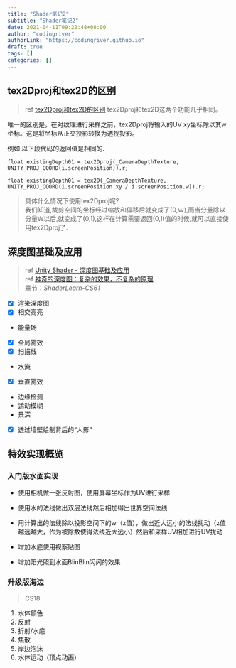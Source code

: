```yaml
---
title: "Shader笔记2"
subtitle: "Shader笔记2"
date: 2021-04-11T09:22:48+08:00
author: "codingriver"
authorLink: "https://codingriver.github.io"
draft: true
tags: []
categories: []
---
```


<!--more-->

## tex2Dproj和tex2D的区别
> ref [tex2Dproj和tex2D的区别](https://zhuanlan.zhihu.com/p/107627483)
tex2Dproj和tex2D这两个功能几乎相同。

唯一的区别是，在对纹理进行采样之前，tex2Dproj将输入的UV xy坐标除以其w坐标。这是将坐标从正交投影转换为透视投影。

例如 以下段代码的返回值是相同的.

`float existingDepth01 = tex2Dproj(_CameraDepthTexture, UNITY_PROJ_COORD(i.screenPosition)).r;`


`float existingDepth01 = tex2D(_CameraDepthTexture, UNITY_PROJ_COORD(i.screenPosition.xy / i.screenPosition.w)).r;`


>具体什么情况下使用tex2Dproj呢?  
>我们知道,裁剪空间的坐标经过缩放和偏移后就变成了(0,ｗ),而当分量除以分量W以后,就变成了(0,1),这样在计算需要返回(0,1)值的时候,就可以直接使用tex2Dproj了.

## 深度图基础及应用
> ref [Unity Shader - 深度图基础及应用](https://www.jianshu.com/p/80a932d1f11e)  
> ref [神奇的深度图：复杂的效果，不复杂的原理](https://zhuanlan.zhihu.com/p/27547127?refer=chenjiadong)  
>  章节：*ShaderLearn-CS61*


- [x] 渲染深度图
- [x] 相交高亮  
- 能量场
- [x] 全局雾效
- [x] 扫描线
- 水淹
- [x] 垂直雾效
- 边缘检测
- 运动模糊
- 景深
- [x] 透过墙壁绘制背后的“人影”



## 特效实现概览

### 入门版水面实现
- 使用相机做一张反射图，使用屏幕坐标作为UV进行采样
- 使用水的法线做出双层法线然后相加得出世界空间法线
  
- 用计算出的法线除以投影空间下的w（z值），做出近大远小的法线扰动（z值越远越大，作为被除数使得法线近大远小）然后和采样UV相加进行UV扰动
- 增加水底使用视察贴图
- 增加阳光照到水面BlinBlin闪闪的效果
  
### 升级版海边
> CS18
1. 水体颜色
2. 反射 
3. 折射/水底
4. 焦散
5. 岸边泡沫
6. 水体运动（顶点动画）


